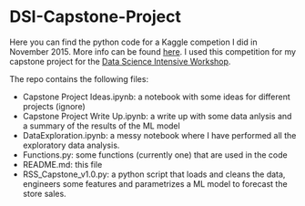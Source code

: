 # DSI-Capstone-Project

Here you can find the python code for a Kaggle competion I did in November 2015. 
More info can be found [here](https://www.kaggle.com/c/rossmann-store-sales). 
I used this competition for my capstone project for the [Data Science Intensive Workshop](https://www.springboard.com/workshops/data-science-intensive/).

The repo contains the following files:

- Capstone Project Ideas.ipynb: a notebook with some ideas for different projects (ignore)
- Capstone Project Write Up.ipynb: a write up with some data anlysis and a summary of the results of the ML model
- DataExploration.ipynb: a messy notebook where I have performed all the exploratory data analysis. 
- Functions.py: some functions (currently one) that are used in the code
- README.md: this file
- RSS_Capstone_v1.0.py: a python script that loads and cleans the data, engineers some features and parametrizes a ML model to forecast the store sales.
